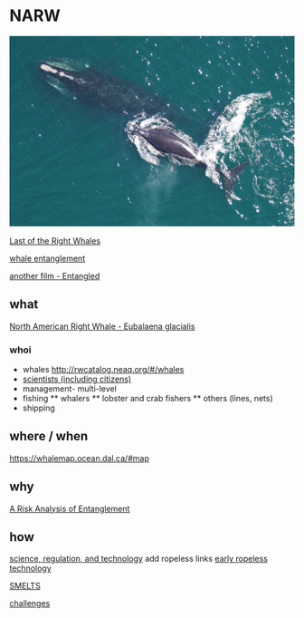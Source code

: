 # NARW 
![North American Right Whale - Eubalaena glacialis](D540D218-14A3-41CC-A279-9607FC1EE487.jpeg)

[Last of the Right Whales](https://lastoftherightwhales.com)

[whale entanglement](https://www.andersoncabotcenterforoceanlife.org/blog/scenes-from-a-right-whale-entanglement)

[another film - Entangled](https://entangled-film.com/)

## what 

[North American Right Whale - Eubalaena glacialis](https://www.fisheries.noaa.gov/species/north-atlantic-right-whale)

### whoi
* whales http://rwcatalog.neaq.org/#/whales
* [scientists (including citizens)](https://www.whoi.edu/know-your-ocean/ocean-topics/ocean-life/right-whales/)
* management- multi-level
* fishing 
** whalers 
** lobster and crab fishers
** others (lines, nets)
* shipping

## where / when  
   https://whalemap.ocean.dal.ca/#map

## why
[A Risk Analysis of Entanglement](https://storymaps.arcgis.com/stories/efb2e1d058054fb6a1487d964397bffd)

## how 
[science, regulation, and technology](https://www.fisheries.noaa.gov/search?oq=north+american+right+whale)
add ropeless links
[early ropeless technology](https://www.whoi.edu/oceanus/feature/whale-safe-fishing-gear/)

[SMELTS](https://www.smelts.org/)

[challenges](https://capecodfishermen.org/item/aidsropelesshear-0127?category_id=9)
